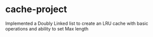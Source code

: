 # cache-project
Implemented a Doubly Linked list to create an 
LRU cache with basic operations and ability to set Max length